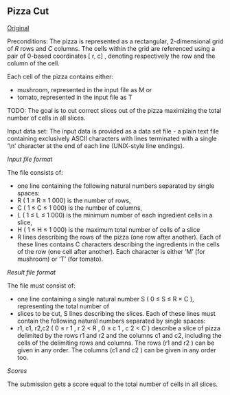 ## Pizza Cut

[Original](https://hashcodejudge.withgoogle.com/#/rounds/5736842779426816/)

Preconditions:
The pizza is represented as a rectangular, 2-dimensional grid of *R* rows
and *C* columns. The cells within the grid are referenced using a pair of
0-based coordinates [ r, c] , denoting respectively the row and the
column of the cell.

Each cell of the pizza contains either:
* mushroom, represented in the input file as M or
* tomato, represented in the input file as T


TODO: The goal is to cut correct slices out of the pizza maximizing
the total number of cells in all slices.


Input data set: The input data is provided as a data set file - a plain text
file containing exclusively ASCII characters with
lines terminated with a single ‘\n’ character at the end of
each line (UNIX-style line endings).

*Input file format*

The file consists of:
* one line containing the following natural numbers separated by single spaces:
* R ( 1 ≤ R ≤ 1 000) is the number of rows,
* C ( 1 ≤ C ≤ 1 000) is the number of columns,
* L ( 1 ≤ L ≤ 1 000) is the minimum number of each ingredient cells in a slice,
* H ( 1 ≤ H ≤ 1 000) is the maximum total number of cells of a slice
* R lines describing the rows of the pizza (one row after another).
Each of these lines contains C characters describing the ingredients in the
cells of the row (one cell after another). Each character
is either ‘M’ (for mushroom) or ‘T’ (for tomato).

*Result file format*

The file must consist of:
* one line containing a single natural number S ( 0 ≤ S ≤ R × C ),
representing the total number of
* slices to be cut, S lines describing the slices.
Each of these lines must contain the following natural numbers
separated by single spaces:
* r1, c1, r2,c2 ( 0 ≤ r 1 , r 2 < R , 0 ≤ c 1 , c 2 < C ) describe a slice of
pizza delimited by the rows r1 and r2 and the columns c1 and c2, including
the cells of the delimiting rows and columns. The rows (r1 and r2 ) can be
given in any order. The columns (c1 and c2 ) can be given in any order too.

*Scores*

The submission gets a score equal to the total number of cells in all slices.
